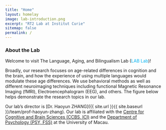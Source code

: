 ```yaml
---
title: "Home"
layout: homelay
image: lab-introduction.png
excerpt: "RT2 Lab at Institut Curie"
sitemap: false
permalink: /
---
```


### About the Lab

Welcome to visit The Language, Aging, and Bilingualism Lab (<font color=##66B3FF>LAB Lab</font>)! 

Broadly, our research focuses on age-related differences in cognition and the brain, and how the experience of using multiple languages would modulate these age differences. We use behavioral methods as well as different neuroimaging techniques including functional Magnetic Resonance Imaging (fMRI), Electroencephalogram (EEG), and others. The figure below helps demonstrate the research topics in our lab.

Our lab’s director is [Dr. Haoyun ZHANG]({{ site.url }}{{ site.baseurl }}/team/prof-haoyun-zhang). Our lab is affiliated with the [Centre for Cognitive and Brain Sciences (CCBS, ICI)](https://ccbs.ici.um.edu.mo/?lang=zh-hant) and the [Department of Psychology (PSY, FSS)](https://fss.um.edu.mo/?lang=zh-hant) at the University of Macau.  
